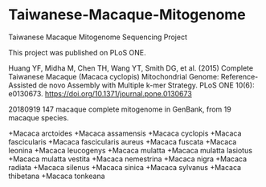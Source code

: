 # Taiwanese-Macaque-Mitogenome
Taiwanese Macaque Mitogenome Sequencing Project

This project was published on PLoS ONE.

Huang YF, Midha M, Chen TH, Wang YT, Smith DG, et al. (2015) Complete Taiwanese Macaque (Macaca cyclopis) Mitochondrial Genome: Reference-Assisted de novo Assembly with Multiple k-mer Strategy. PLoS ONE 10(6): e0130673. https://doi.org/10.1371/journal.pone.0130673

20180919
147 macaque complete mitogenome in GenBank, from 19 macaque species.

+Macaca arctoides
+Macaca assamensis
+Macaca cyclopis
+Macaca fascicularis
+Macaca fascicularis aureus
+Macaca fuscata
+Macaca leonina
+Macaca leucogenys
+Macaca mulatta
+Macaca mulatta lasiotus
+Macaca mulatta vestita
+Macaca nemestrina
+Macaca nigra
+Macaca radiata
+Macaca silenus
+Macaca sinica
+Macaca sylvanus
+Macaca thibetana
+Macaca tonkeana
